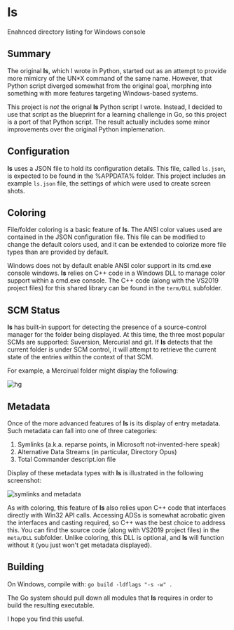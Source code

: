 # ls
Enahnced directory listing for Windows console

## Summary
The original **ls**, which I wrote in Python, started out as an attempt to provide
more mimicry of the UN*X command of the same name.  However, that Python script
diverged somewhat from the original goal, morphing into something with more features
targeting Windows-based systems.

This project is _not_ the orignal **ls** Python script I wrote.  Instead, I decided to
use that script as the blueprint for a learning challenge in Go, so this project
is a port of that Python script.  The result actually includes some minor
improvements over the original Python implemenation.

## Configuration

**ls** uses a JSON file to hold its configuration details.  This file, called
`ls.json`, is expected to be found in the %APPDATA% folder.  This project includes an
example `ls.json` file, the settings of which were used to create screen shots.

## Coloring

File/folder coloring is a basic feature of **ls**.  The ANSI color values used
are contained in the JSON configuration file.  This file can be modified to change
the default colors used, and it can be extended to colorize more file types than
are provided by default.

Windows does not by default enable ANSI color support in its cmd.exe console
windows.  **ls** relies on C++ code in a Windows DLL to manage color support within
a cmd.exe console.  The C++ code (along with the VS2019 project files) for this
shared library can be found in the `term/DLL` subfolder.

## SCM Status

**ls** has built-in support for detecting the presence of a source-control manager
for the folder being displayed.  At this time, the three most popular SCMs are
supported: Suversion, Mercurial and git.  If **ls** detects that the current folder
is under SCM control, it will attempt to retrieve the current state of the entries
within the context of that SCM.

For example, a Mercirual folder might display the following:

![hg](https://user-images.githubusercontent.com/4536448/109701790-aa517f80-7b50-11eb-83ca-7ba481b1331c.png)

## Metadata

Once of the more advanced features of **ls** is its display of entry metadata.
Such metadata can fall into one of three categories:

1. Symlinks (a.k.a. reparse points, in Microsoft not-invented-here speak)
1. Alternative Data Streams (in particular, Directory Opus)
1. Total Commander descript.ion file

Display of these metadata types with **ls** is illustrated in the following
screenshot:

![symlinks and metadata](https://user-images.githubusercontent.com/4536448/109701816-b3425100-7b50-11eb-8412-893a4094dcfa.png)


As with coloring, this feature of **ls** also relies upon C++ code that
interfaces directly with Win32 API calls.  Accessing ADSs is somewhat
acrobatic given the interfaces and casting required, so C++ was the best
choice to address this.  You can find the source code (along with VS2019
project files) in the `meta/DLL` subfolder.  Unlike coloring, this
DLL is optional, and **ls** will function without it (you just won't get
metadata displayed).

## Building

On Windows, compile with: `go build -ldflags "-s -w" .`

The Go system should pull down all modules that **ls** requires
in order to build the resulting executable.

I hope you find this useful.
